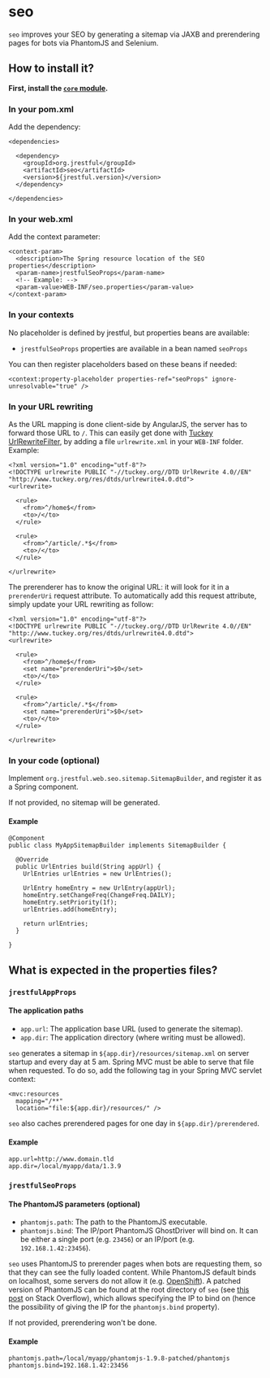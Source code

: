 # seo

`seo` improves your SEO by generating a sitemap via JAXB and prerendering pages for bots via PhantomJS and Selenium.

## How to install it?

**First, install the [`core` module](https://github.com/jrestful/server/tree/master/core).**

### In your pom.xml

Add the dependency:
    
    <dependencies>
    
      <dependency>
        <groupId>org.jrestful</groupId>
        <artifactId>seo</artifactId>
        <version>${jrestful.version}</version>
      </dependency>
    
    </dependencies>

### In your web.xml

Add the context parameter:

    <context-param>
      <description>The Spring resource location of the SEO properties</description>
      <param-name>jrestfulSeoProps</param-name>
      <!-- Example: -->
      <param-value>WEB-INF/seo.properties</param-value>
    </context-param>

### In your contexts

No placeholder is defined by jrestful, but properties beans are available:

 - `jrestfulSeoProps` properties are available in a bean named `seoProps`

You can then register placeholders based on these beans if needed:

    <context:property-placeholder properties-ref="seoProps" ignore-unresolvable="true" />

### In your URL rewriting

As the URL mapping is done client-side by AngularJS, the server has to forward those URL to `/`. This can easily get done with [Tuckey UrlRewriteFilter](http://tuckey.org/urlrewrite/), by adding a file `urlrewrite.xml` in your `WEB-INF` folder. Example:

    <?xml version="1.0" encoding="utf-8"?>
    <!DOCTYPE urlrewrite PUBLIC "-//tuckey.org//DTD UrlRewrite 4.0//EN" "http://www.tuckey.org/res/dtds/urlrewrite4.0.dtd">
    <urlrewrite>
      
      <rule>
        <from>^/home$</from>
        <to>/</to>
      </rule>
      
      <rule>
      	<from>^/article/.*$</from>
      	<to>/</to>
      </rule>
    
    </urlrewrite>

The prerenderer has to know the original URL: it will look for it in a `prerenderUri` request attribute. To automatically add this request attribute, simply update your URL rewriting as follow:

    <?xml version="1.0" encoding="utf-8"?>
    <!DOCTYPE urlrewrite PUBLIC "-//tuckey.org//DTD UrlRewrite 4.0//EN" "http://www.tuckey.org/res/dtds/urlrewrite4.0.dtd">
    <urlrewrite>
      
      <rule>
        <from>^/home$</from>
        <set name="prerenderUri">$0</set>
        <to>/</to>
      </rule>
      
      <rule>
        <from>^/article/.*$</from>
        <set name="prerenderUri">$0</set>
        <to>/</to>
      </rule>
    
    </urlrewrite>

### In your code (optional)

Implement `org.jrestful.web.seo.sitemap.SitemapBuilder`, and register it as a Spring component.

If not provided, no sitemap will be generated.

#### Example

    @Component
    public class MyAppSitemapBuilder implements SitemapBuilder {
    
      @Override
      public UrlEntries build(String appUrl) {
        UrlEntries urlEntries = new UrlEntries();
    
        UrlEntry homeEntry = new UrlEntry(appUrl);
        homeEntry.setChangeFreq(ChangeFreq.DAILY);
        homeEntry.setPriority(1f);
        urlEntries.add(homeEntry);
    
        return urlEntries;
      }
    
    }

## What is expected in the properties files?

### `jrestfulAppProps`

#### The application paths

 - `app.url`: The application base URL (used to generate the sitemap).
 - `app.dir`: The application directory (where writing must be allowed).

`seo` generates a sitemap in `${app.dir}/resources/sitemap.xml` on server startup and every day at 5 am. Spring MVC must be able to serve that file when requested. To do so, add the following tag in your Spring MVC servlet context:

    <mvc:resources
      mapping="/**"
      location="file:${app.dir}/resources/" />

`seo` also caches prerendered pages for one day in `${app.dir}/prerendered`.

#### Example

    app.url=http://www.domain.tld
    app.dir=/local/myapp/data/1.3.9

### `jrestfulSeoProps`

#### The PhantomJS parameters (optional)

 - `phantomjs.path`: The path to the PhantomJS executable.
 - `phantomjs.bind`: The IP/port PhantomJS GhostDriver will bind on. It can be either a single port (e.g. `23456`) or an IP/port (e.g. `192.168.1.42:23456`).

`seo` uses PhantomJS to prerender pages when bots are requesting them, so that they can see the fully loaded content. While PhantomJS default binds on localhost, some servers do not allow it (e.g. [OpenShift](https://www.openshift.com/)). A patched version of PhantomJS can be found at the root directory of `seo` (see [this post](http://stackoverflow.com/q/30506496/1225328) on Stack Overflow), which allows specifying the IP to bind on (hence the possibility of giving the IP for the `phantomjs.bind` property).

If not provided, prerendering won't be done.

#### Example

    phantomjs.path=/local/myapp/phantomjs-1.9.8-patched/phantomjs
    phantomjs.bind=192.168.1.42:23456

